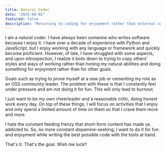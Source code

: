 ```yaml
---
title: Natural Coder
date: "2025-04-02"
featured: false
description: "Returning to coding for enjoyment rather than external validation or pressure. Embracing my natural abilities while avoiding burnout and dopamine-seeking behaviors."
---
```



I am a natural coder. I have always been someone who writes software because I enjoy it. I have over a decade of experience with Python and JavaScript, but I enjoy working with any language or framework and quickly become proficient. However, of late, I have struggled with some aspects, and upon introspection, I realize it boils down to trying to copy others' styles and ways of working rather than honing my natural abilities and doing something for enjoyment rather than for other goals.

Goals such as trying to prove myself at a new job or cementing my role as an OSS community leader. The problem with these is that I constantly feel under pressure and am not doing it for fun. This will only lead to burnout.

I just want to be my own cheerleader and a reasonable critic, doing honest work every day. On top of these things, I will focus on activities that I enjoy and only spend a limited amount of time on them so that I crave them more and more.

I hate the constant feeding frenzy that short-form content has made us addicted to. So, no more constant dopamine-seeking; I want to do it for fun and enjoyment while writing the best possible code with the tools at hand.

That's it. That's the goal. Wish me luck!!
